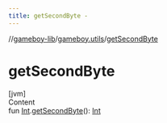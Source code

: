 ```yaml
---
title: getSecondByte -
---
```

//[gameboy-lib](../index.md)/[gameboy.utils](index.md)/[getSecondByte](get-second-byte.md)



# getSecondByte  
[jvm]  
Content  
fun [Int](https://kotlinlang.org/api/latest/jvm/stdlib/kotlin/-int/index.html).[getSecondByte](get-second-byte.md)(): [Int](https://kotlinlang.org/api/latest/jvm/stdlib/kotlin/-int/index.html)  



